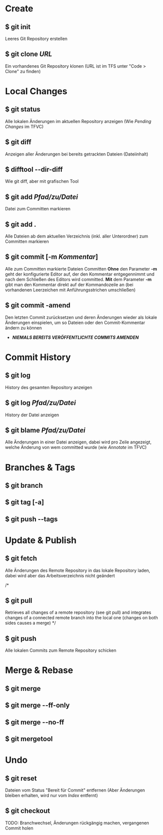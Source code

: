 # Create

## $ git init
  Leeres Git Repository erstellen

## $ git clone *URL*
  Ein vorhandenes Git Repository klonen (URL ist im TFS unter "Code > Clone" zu finden)  

# Local Changes

## $ git status
  Alle lokalen Änderungen im aktuellen Repository anzeigen (Wie *Pending Changes* im TFVC)

## $ git diff
  Anzeigen aller Änderungen bei bereits getrackten Dateien (Dateiinhalt)

## $ difftool --dir-diff
  Wie git diff, aber mit grafischen Tool

## $ git add *Pfad/zu/Datei*
  Datei zum Committen markieren

## $ git add .
  Alle Dateien ab dem aktuellen Verzeichnis (inkl. aller Unterordner) zum Committen markieren

## $ git commit [-m *Kommentar*]
  Alle zum Committen markierte Dateien Committen
  **Ohne** den Parameter **-m** geht der konfigurierte Editor auf, der den Kommentar entgegennimmt und nach dem Schließen des Editors wird committed.
  **Mit** dem Parameter **-m** gibt man den Kommentar direkt auf der Kommandozeile an (bei vorhandenen Leerzeichen mit Anführungsstrichen umschließen)

## $ git commit -amend
  Den letzten Commit zurücksetzen und deren Änderungen wieder als lokale Änderungen einspielen, um so Dateien oder den Commit-Kommentar ändern zu können
  * ***NIEMALS BEREITS VERÖFFENTLICHTE COMMITS AMENDEN***

# Commit History

## $ git log
  History des gesamten Repository anzeigen

## $ git log *Pfad/zu/Datei*
  History der Datei anzeigen

## $ git blame *Pfad/zu/Datei*
  Alle Änderungen in einer Datei anzeigen, dabei wird pro Zeile angezeigt, welche Änderung von wem committed wurde (wie *Annotate* im TFVC)

# Branches & Tags

## $ git branch

## $ git tag [-a]

## $ git push --tags

# Update & Publish

## $ git fetch
  Alle Änderungen des Remote Repository in das lokale Repository laden, dabei wird aber das Arbeitsverzeichnis nicht geändert

/*
## $ git pull
  Retrieves all changes of a remote repository (see git pull) and integrates changes of a connected remote branch into the local one (changes on both sides causes a merge)
*/

## $ git push
  Alle lokalen Commits zum Remote Repository schicken

# Merge & Rebase

## $ git merge
## $ git merge --ff-only
## $ git merge --no-ff

## $ git mergetool

# Undo

## $ git reset
  Dateien vom Status "Bereit für Commit" entfernen (Aber Änderungen bleiben erhalten, wird nur vom *Index* entfernt)

## $ git checkout
  TODO: Branchwechsel, Änderungen rückgängig machen, vergangenen Commit holen
